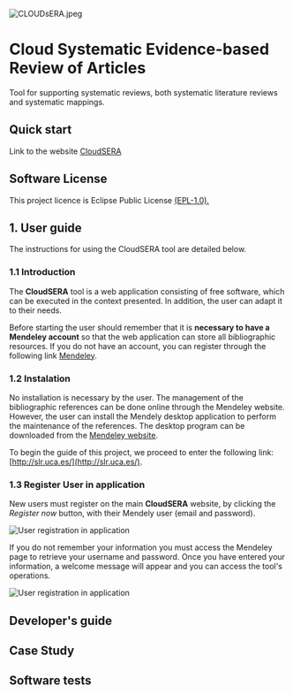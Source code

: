 ![CLOUDsERA.jpeg](https://github.com/spi-fm/CloudSERA/blob/master/images/CloudSERA-sm.jpeg)

# Cloud Systematic Evidence-based Review of Articles
Tool for supporting systematic reviews, both systematic literature reviews and systematic mappings.

## Quick start
Link to the website [CloudSERA](http://slr.uca.es)

## Software License
This project licence is Eclipse Public License [(EPL-1.0).](https://www.eclipse.org/legal/epl-v10.html)

## 1. User guide
The instructions for using the CloudSERA tool are detailed below.
### 1.1 Introduction
The **CloudSERA** tool is a web application consisting of free software, which can be executed in the context presented. In addition, the user can adapt it to their needs.

Before starting the user should remember that it is **necessary to have a Mendeley account** so that the web application can store all bibliographic resources. If you do not have an account, you can register through the following link [Mendeley](https://www.mendeley.com/newsfeed/.).

### 1.2 Instalation
No installation is necessary by the user. The management of the bibliographic references can be done online through the Mendeley website. However, the user can install the Mendely desktop application to perform the maintenance of the references. The desktop program can be downloaded from the [Mendeley website](https://www.mendeley.com/download-mendeley-desktop?_section=footer&switchedFrom=).

To begin the guide of this project, we proceed to enter the following link: [http://slr.uca.es/](http://slr.uca.es/).

### 1.3 Register User in application
New users must register on the main **CloudSERA** website, by clicking the *Register now* button, with their Mendely user (email and password).

![User registration in application](https://github.com/spi-fm/CloudSERA/blob/master/images/00Register.png)

If you do not remember your information you must access the Mendeley page to retrieve your username and password. Once you have entered your information, a welcome message will appear and you can access the tool's operations.

![User registration in application](https://github.com/spi-fm/CloudSERA/blob/master/images/01Welcome.png)


## Developer's guide

## Case Study

## Software tests
